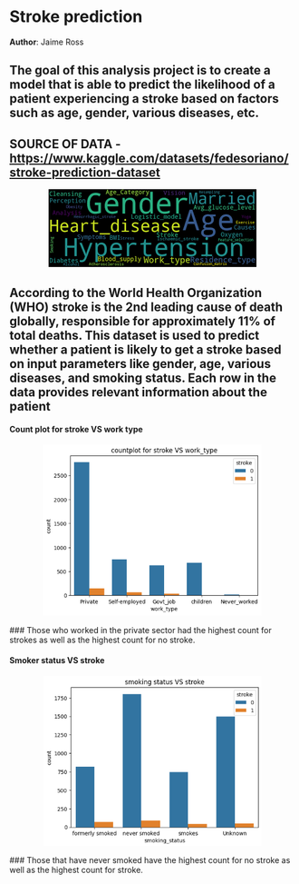 # Stroke prediction
**Author**: Jaime Ross

## The goal of this analysis project is to create a model that is able to predict the likelihood of a patient experiencing a stroke based on factors such as age, gender, various diseases, etc.

## SOURCE OF DATA - https://www.kaggle.com/datasets/fedesoriano/stroke-prediction-dataset

<p align = "center"> 
  <img src = "https://github.com/JaimeRoss/Data-Science/blob/main/images.png">
</p>

## According to the World Health Organization (WHO) stroke is the 2nd leading cause of death globally, responsible for approximately 11% of total deaths. This dataset is used to predict whether a patient is likely to get a stroke based on input parameters like gender, age, various diseases, and smoking status. Each row in the data provides relevant information about the patient


#### Count plot for stroke VS work type

<p align = "center"> 
  <img src = "https://github.com/JaimeRoss/Data-Science/blob/main/1.PNG">
</p>
### Those who worked in the private sector had the highest count for strokes as well as the highest count for no stroke.

#### Smoker status VS stroke

<p align = "center"> 
  <img src = "https://github.com/JaimeRoss/Data-Science/blob/main/2.PNG">
</p>
### Those that have never smoked have the highest count for no stroke as well as the highest count for stroke.
